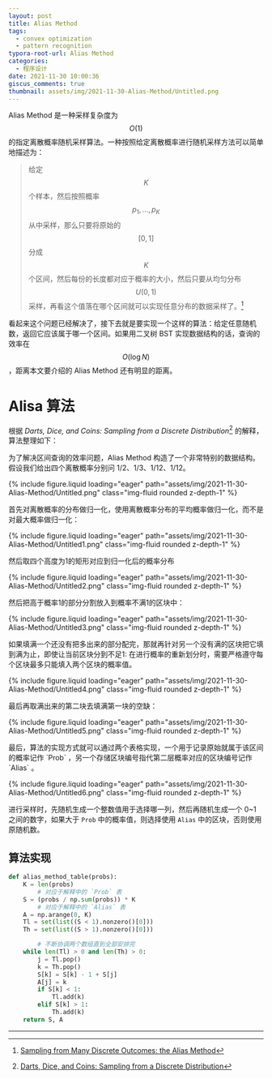 ```yaml
---
layout: post
title: Alias Method
tags:
  - convex optimization
  - pattern recognition
typora-root-url: Alias Method
categories:
  - 程序设计
date: 2021-11-30 10:00:36
giscus_comments: true
thumbnail: assets/img/2021-11-30-Alias-Method/Untitled.png
---
```


Alias Method 是一种采样复杂度为 $$O(1)$$ 的指定离散概率随机采样算法。一种按照给定离散概率进行随机采样方法可以简单地描述为：

> 给定 $$K$$ 个样本，然后按照概率 $$p_{1},\dots,p_{K}$$ 从中采样，那么只要将原始的 $$[0,1]$$ 分成 $$K$$ 个区间，然后每份的长度都对应于概率的大小，然后只要从均匀分布 $$U(0,1)$$ 采样，再看这个值落在哪个区间就可以实现任意分布的数据采样了。[^1]

看起来这个问题已经解决了，接下去就是要实现一个这样的算法：给定任意随机数，返回它应该属于哪一个区间。如果用二叉树 BST 实现数据结构的话，查询的效率在 $$O(\log N)$$，距离本文要介绍的 Alias Method 还有明显的距离。

<!-- more -->

# Alisa 算法

根据 _Darts, Dice, and Coins: Sampling from a Discrete Distribution_[^2] 的解释，算法整理如下：

为了解决区间查询的效率问题，Alias Method 构造了一个非常特别的数据结构。假设我们给出四个离散概率分别问 1/2、1/3、1/12、1/12。

<div class="row justify-content-center align-items-center">
    <div class="col-sm-8 mt-3 mt-md-0 mx-auto">
        {% include figure.liquid loading="eager" path="assets/img/2021-11-30-Alias-Method/Untitled.png" class="img-fluid rounded z-depth-1" %}
    </div>
</div>

<div class="row justify-content-center align-items-center">
    <div class="col-sm-6 mt-3 mt-md-0">
        <p>首先对离散概率的分布做归一化，使用离散概率分布的平均概率做归一化，而不是对最大概率做归一化：</p>
    </div>
    <div class="col-sm-6 mt-3 mt-md-0">
        {% include figure.liquid loading="eager" path="assets/img/2021-11-30-Alias-Method/Untitled1.png" class="img-fluid rounded z-depth-1" %}
    </div>
</div>

<div class="row justify-content-center align-items-center">
    <div class="col-sm-6 mt-3 mt-md-0">
        <p>然后取四个高度为1的矩形对应到归一化后的概率分布</p>
    </div>
    <div class="col-sm-6 mt-3 mt-md-0">
        {% include figure.liquid loading="eager" path="assets/img/2021-11-30-Alias-Method/Untitled2.png" class="img-fluid rounded z-depth-1" %}
    </div>
</div>

<div class="row justify-content-center align-items-center">
    <div class="col-sm-6 mt-3 mt-md-0">
        <p>然后把高于概率1的部分分割放入到概率不满1的区块中：</p>
    </div>
    <div class="col-sm-6 mt-3 mt-md-0">
        {% include figure.liquid loading="eager" path="assets/img/2021-11-30-Alias-Method/Untitled3.png" class="img-fluid rounded z-depth-1" %}
    </div>
</div>

<div class="row justify-content-center align-items-center">
    <div class="col-sm-6 mt-3 mt-md-0">
        <p>如果填满一个还没有把多出来的部分配完，那就再针对另一个没有满的区块把它填到满为止，即使让当前区块分到不足1: 在进行概率的重新划分时，需要严格遵守每个区块最多只能填入两个区块的概率值。</p>
    </div>
    <div class="col-sm-6 mt-3 mt-md-0">
        {% include figure.liquid loading="eager" path="assets/img/2021-11-30-Alias-Method/Untitled4.png" class="img-fluid rounded z-depth-1" %}
    </div>
</div>

<div class="row justify-content-center align-items-center">
    <div class="col-sm-6 mt-3 mt-md-0">
        <p>最后再取满出来的第二块去填满第一块的空缺：</p>
    </div>
    <div class="col-sm-6 mt-3 mt-md-0">
        {% include figure.liquid loading="eager" path="assets/img/2021-11-30-Alias-Method/Untitled5.png" class="img-fluid rounded z-depth-1" %}
    </div>
</div>

<div class="row justify-content-center align-items-center">
    <div class="col-sm-6 mt-3 mt-md-0">
        <p>最后，算法的实现方式就可以通过两个表格实现，一个用于记录原始就属于该区间的概率记作 `Prob` ，另一个存储区块编号指代第二层概率对应的区块编号记作 `Alias` 。</p>
    </div>
    <div class="col-sm-6 mt-3 mt-md-0">
        {% include figure.liquid loading="eager" path="assets/img/2021-11-30-Alias-Method/Untitled6.png" class="img-fluid rounded z-depth-1" %}
    </div>
</div>

进行采样时，先随机生成一个整数值用于选择哪一列，然后再随机生成一个 0~1 之间的数字，如果大于 `Prob` 中的概率值，则选择使用 `Alias` 中的区块，否则使用原随机数。

## 算法实现

```python
def alias_method_table(probs):
    K = len(probs)
		# 对应于解释中的 `Prob` 表
    S = (probs / np.sum(probs)) * K
		# 对应于解释中的 `Alias` 表
    A = np.arange(0, K)
    Tl = set(list((S < 1).nonzero()[0]))
    Th = set(list((S > 1).nonzero()[0]))

		# 不断协调两个数组直到全部安排完
    while len(Tl) > 0 and len(Th) > 0:
        j = Tl.pop()
        k = Th.pop()
        S[k] = S[k] - 1 + S[j]
        A[j] = k
        if S[k] < 1:
            Tl.add(k)
        elif S[k] > 1:
            Th.add(k)
    return S, A
```

---

[^1]: [Sampling from Many Discrete Outcomes: the Alias Method](http://cgi.cs.mcgill.ca/~enewel3/posts/alias-method/index.html)
[^2]: [Darts, Dice, and Coins: Sampling from a Discrete Distribution](https://www.keithschwarz.com/darts-dice-coins/)
